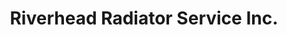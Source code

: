 ---
title: "Riverhead Radiator Service Inc."
url: /riverhead/riverhead-radiator-service-inc/
shop: Autowerkstatt
---
